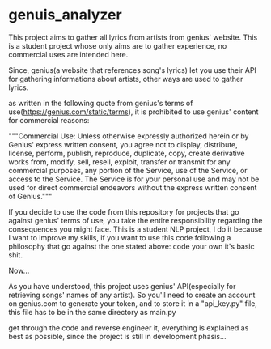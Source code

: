 # genuis_analyzer

This project aims to gather all lyrics from artists from genius' website.
This is a student project whose only aims are to gather experience, no commercial uses are intended here.

Since, genius(a website that references song's lyrics) let you use their API for gathering informations about artists, other ways are used to gather lyrics.

as written in the following quote from genius's terms of use(https://genius.com/static/terms), it is prohibited to use genius' content for commercial reasons:

"""Commercial Use: Unless otherwise expressly authorized herein or by Genius' express written consent, you agree not to display, distribute, license, perform, publish, reproduce, duplicate, copy, create derivative works from, modify, sell, resell, exploit, transfer or transmit for any commercial purposes, any portion of the Service, use of the Service, or access to the Service. The Service is for your personal use and may not be used for direct commercial endeavors without the express written consent of Genius."""

If you decide to use the code from this repository for projects that go against genius' terms of use, you take the entire responsibility regarding the consequences you might face.
This is a student NLP project, I do it because I want to improve my skills, if you want to use this code following a philosophy that go against the one stated above: code your own it's basic shit.


Now...

As you have understood, this project uses genius' API(especially for retrieving songs' names of any artist).
So you'll need to create an account on genius.com to generate your token, and to store it in a "api_key.py" file, this file has to be in the same directory as main.py

get through the code and reverse engineer it, everything is explained as best as possible, since the project is still in development phasis...
